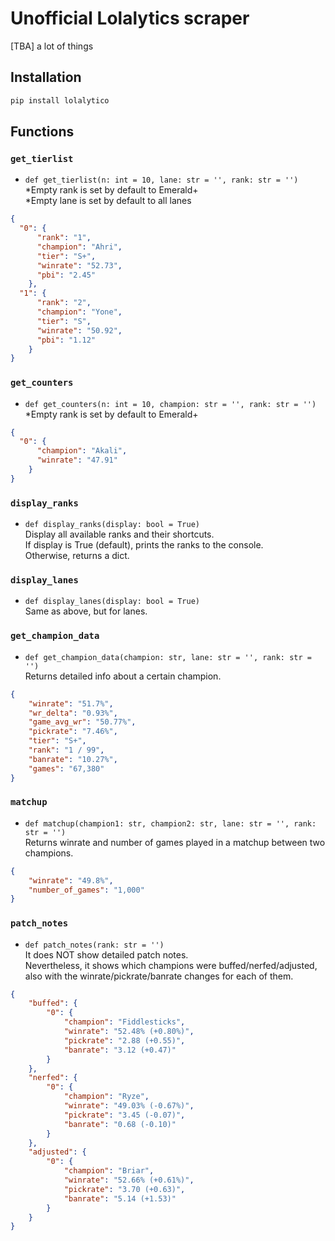 # Unofficial Lolalytics scraper  
[TBA] a lot of things

## Installation
```bash
pip install lolalytico
```

## Functions  
### `get_tierlist`
- `def get_tierlist(n: int = 10, lane: str = '', rank: str = '')`  
*Empty rank is set by default to Emerald+  
*Empty lane is set by default to all lanes  
```json
{
  "0": {
      "rank": "1",
      "champion": "Ahri",
      "tier": "S+",
      "winrate": "52.73",
      "pbi": "2.45"
    },
  "1": {
      "rank": "2",
      "champion": "Yone",
      "tier": "S",
      "winrate": "50.92",
      "pbi": "1.12"
    }
}
```

### `get_counters`
- `def get_counters(n: int = 10, champion: str = '', rank: str = '')`  
*Empty rank is set by default to Emerald+
```json
{
  "0": {
      "champion": "Akali",
      "winrate": "47.91"
    }
}
```

### `display_ranks`
- `def display_ranks(display: bool = True)`  
Display all available ranks and their shortcuts.  
If display is True (default), prints the ranks to the console.  
Otherwise, returns a dict.

### `display_lanes`
- `def display_lanes(display: bool = True)`  
Same as above, but for lanes.

### `get_champion_data`  
- `def get_champion_data(champion: str, lane: str = '', rank: str = '')`  
Returns detailed info about a certain champion.  
```json
{
    "winrate": "51.7%",
    "wr_delta": "0.93%",
    "game_avg_wr": "50.77%",
    "pickrate": "7.46%",
    "tier": "S+",
    "rank": "1 / 99",
    "banrate": "10.27%",
    "games": "67,380"
}
```

### `matchup`
- `def matchup(champion1: str, champion2: str, lane: str = '', rank: str = '')`  
Returns winrate and number of games played in a matchup between two champions.  
```json
{
    "winrate": "49.8%",
    "number_of_games": "1,000"
}
```

### `patch_notes`
- `def patch_notes(rank: str = '')`  
It does NOT show detailed patch notes.  
Nevertheless, it shows which champions were buffed/nerfed/adjusted, also with the winrate/pickrate/banrate changes for each of them.  
```json
{
    "buffed": {
        "0": {
            "champion": "Fiddlesticks",
            "winrate": "52.48% (+0.80%)",
            "pickrate": "2.88 (+0.55)",
            "banrate": "3.12 (+0.47)"
        }
    },
    "nerfed": {
        "0": {
            "champion": "Ryze",
            "winrate": "49.03% (-0.67%)",
            "pickrate": "3.45 (-0.07)",
            "banrate": "0.68 (-0.10)"
        }
    },
    "adjusted": {
        "0": {
            "champion": "Briar",
            "winrate": "52.66% (+0.61%)",
            "pickrate": "3.70 (+0.63)",
            "banrate": "5.14 (+1.53)"
        }
    }
}
```
